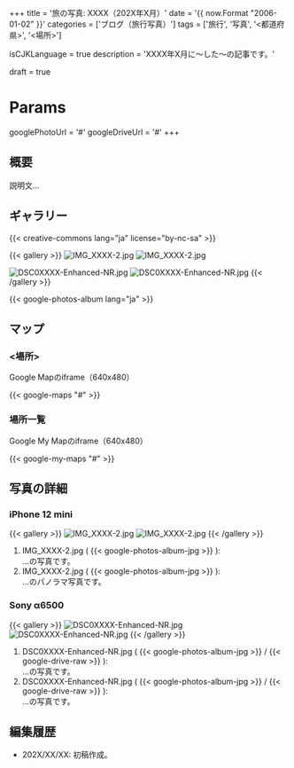 +++
title = '旅の写真: XXXX（202X年X月）'
date = '{{ now.Format "2006-01-02" }}'
categories = ['ブログ（旅行写真）']
tags = ['旅行', '写真', '<都道府県>', '<場所>']

isCJKLanguage = true
description = 'XXXX年X月に〜した〜の記事です。'

draft = true

# Params
googlePhotoUrl = '#'
googleDriveUrl = '#'
+++


## 概要

説明文...


## ギャラリー

{{< creative-commons lang="ja" license="by-nc-sa" >}}

{{< gallery >}}
  <img src="IMG_XXXX-2.jpg" alt="IMG_XXXX-2.jpg" class="grid-w50" />
  <img src="IMG_XXXX-2.jpg" alt="IMG_XXXX-2.jpg" class="grid-w50" />

  <img src="DSC0XXXX-Enhanced-NR.jpg" alt="DSC0XXXX-Enhanced-NR.jpg" class="grid-w60" />
  <img src="DSC0XXXX-Enhanced-NR.jpg" alt="DSC0XXXX-Enhanced-NR.jpg" class="grid-w40" />
{{< /gallery >}}

{{< google-photos-album lang="ja" >}}


## マップ

### <場所>

Google Mapのiframe（640x480）

{{< google-maps "#" >}}


### 場所一覧

Google My Mapのiframe（640x480）

{{< google-my-maps "#" >}}


## 写真の詳細

### iPhone 12 mini

{{< gallery >}}
  <img src="IMG_XXXX-2.jpg" alt="IMG_XXXX-2.jpg" class="grid-w50" />
  <img src="IMG_XXXX-2.jpg" alt="IMG_XXXX-2.jpg" class="grid-w50" />
{{< /gallery >}}

1. IMG\_XXXX-2.jpg ( {{< google-photos-album-jpg >}} ):  
    ...の写真です。
1. IMG\_XXXX-2.jpg ( {{< google-photos-album-jpg >}} ):  
    ...のパノラマ写真です。


### Sony α6500

{{< gallery >}}
  <img src="DSC0XXXX-Enhanced-NR.jpg" alt="DSC0XXXX-Enhanced-NR.jpg" class="grid-w60" />
  <img src="DSC0XXXX-Enhanced-NR.jpg" alt="DSC0XXXX-Enhanced-NR.jpg" class="grid-w40" />
{{< /gallery >}}

1. DSC0XXXX-Enhanced-NR.jpg ( {{< google-photos-album-jpg >}} / {{< google-drive-raw >}} ):  
    ...の写真です。
1. DSC0XXXX-Enhanced-NR.jpg ( {{< google-photos-album-jpg >}} / {{< google-drive-raw >}} ):  
    ...の写真です。


## 編集履歴

- 202X/XX/XX: 初稿作成。


